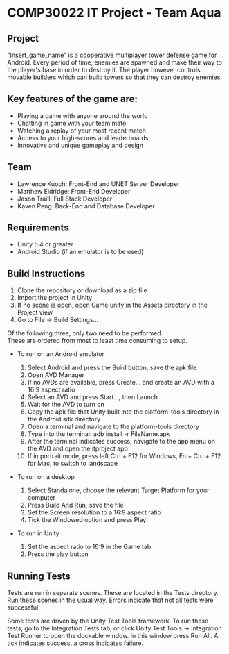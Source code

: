 COMP30022 IT Project - Team Aqua
================================

Project
-------
"Insert_game_name" is a cooperative multiplayer tower defense game for
Android. Every period of time, enemies are spawned and make their way
to the player's base in order to destroy it. The player however controls
movable builders which can build towers so that they can destroy enemies. 

Key features of the game are:
-------
- Playing a game with anyone around the world
- Chatting in game with your team mate
- Watching a replay of your most recent match
- Access to your high-scores and leaderboards
- Innovative and unique gameplay and design

Team
----
- Lawrence Kuoch: Front-End and UNET Server Developer  
- Matthew Eldridge: Front-End Developer  
- Jason Traill: Full Stack Developer  
- Kaven Peng: Back-End and Database Developer

Requirements
------------
- Unity 5.4 or greater
- Android Studio (if an emulator is to be used)


Build Instructions
------------------
1. Clone the repository or download as a zip file
2. Import the project in Unity
3. If no scene is open, open Game.unity in the Assets directory
   in the Project view
4. Go to File -> Build Settings...

Of the following three, only two need to be performed.  
These are ordered from most to least time consuming to setup.

* To run on an Android emulator
    1. Select Android and press the Build button, save the apk file
    2. Open AVD Manager
    3. If no AVDs are available, press Create... and create an AVD
       with a 16:9 aspect ratio
    4. Select an AVD and press Start..., then Launch
    5. Wait for the AVD to turn on
    6. Copy the apk file that Unity built into the platform-tools
       directory in the Android sdk directory
    7. Open a terminal and navigate to the platform-tools directory
    8. Type into the terminal: adb install -r FileName.apk
    9. After the terminal indicates success, navigate to the app menu
       on the AVD and open the itproject app
    10. If in portrait mode, press left Ctrl + F12 for Windows,
        Fn + Ctrl + F12 for Mac, to switch to landscape

* To run on a desktop
    1. Select Standalone, choose the relevant Target Platform for your computer
    2. Press Build And Run, save the file
    3. Set the Screen resolution to a 16:9 aspect ratio
    4. Tick the Windowed option and press Play!

* To run in Unity
    1. Set the aspect ratio to 16:9 in the Game tab
    2. Press the play button


Running Tests
-------------
Tests are run in separate scenes. These are located in the Tests directory.
Run these scenes in the usual way. Errors indicate that not all tests were
successful.

Some tests are driven by the Unity Test Tools framework.
To run these tests, go to the Integration Tests tab, or click
Unity Test Tools -> Integration Test Runner to open the dockable window.
In this window press Run All. A tick indicates success, a cross indicates
failure.